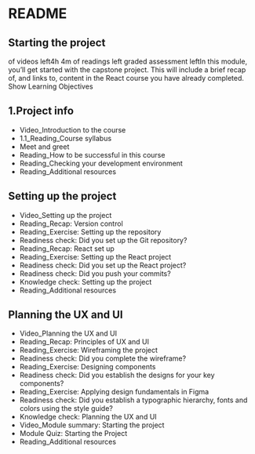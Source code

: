# README

## Starting the project

 of videos left4h 4m of readings left graded assessment leftIn this module, you’ll get started with the capstone project. This will include a brief recap of, and links to, content in the React course you have already completed.
Show Learning Objectives

## 1.Project info

- Video_Introduction to the course
- 1.1_Reading_Course syllabus
- Meet and greet 
- Reading_How to be successful in this course
- Reading_Checking your development environment
- Reading_Additional resources

## Setting up the project

- Video_Setting up the project
- Reading_Recap: Version control
- Reading_Exercise: Setting up the repository
- Readiness check: Did you set up the Git repository?
- Reading_Recap: React set up
- Reading_Exercise: Setting up the React project
- Readiness check: Did you set up the React project?
- Readiness check: Did you push your commits?
- Knowledge check: Setting up the project
- Reading_Additional resources


## Planning the UX and UI
 
- Video_Planning the UX and UI
- Reading_Recap: Principles of UX and UI
- Reading_Exercise: Wireframing the project
- Readiness check: Did you complete the wireframe?
- Reading_Exercise: Designing components
- Readiness check: Did you establish the designs for your key components?
- Reading_Exercise: Applying design fundamentals in Figma
- Readiness check: Did you establish a typographic hierarchy, fonts and colors using the style guide?
- Knowledge check: Planning the UX and UI
- Video_Module summary: Starting the project
- Module Quiz: Starting the Project
- Reading_Additional resources
